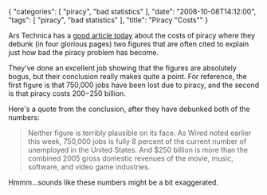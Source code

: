 {
    "categories": [
        "piracy", 
        "bad statistics"
    ], 
    "date": "2008-10-08T14:12:00", 
    "tags": [
        "piracy", 
        "bad statistics"
    ], 
    "title": "Piracy \"Costs\""
}

Ars Technica has a <a href="http://arstechnica.com/articles/culture/dodgy-digits-behind-the-war-on-piracy.ars/1" target="_blank">good article today</a> about the costs of piracy where they debunk (in four glorious pages) two figures that are often cited to explain just how bad the piracy problem has become.

They've done an excellent job showing that the figures are absolutely bogus, but their conclusion really makes quite a point. For reference, the first figure is that 750,000 jobs have been lost due to piracy, and the second is that piracy costs $200-$250 billion. 

Here's a quote from the conclusion, after they have debunked both of the numbers:<blockquote>Neither figure is terribly plausible on its face. As Wired noted earlier this week, 750,000 jobs is fully 8 percent of the current number of unemployed in the United States. And $250 billion is more than the combined 2005 gross domestic revenues of the movie, music, software, and video game industries.</blockquote>

Hmmm...sounds like these numbers might be a bit exaggerated.<!--break-->